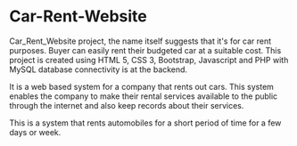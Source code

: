 # Car-Rent-Website

Car_Rent_Website project, the name itself suggests that it's for car rent purposes. Buyer can easily rent their budgeted car at a suitable cost. This project is created using HTML 5, CSS 3, Bootstrap, Javascript and PHP with MySQL database connectivity is at the backend.

It  is a web based system for a company that rents out cars. This system enables the company to make their rental services available to the public through the internet and also keep records about their services. 

This is a system that rents automobiles for a short period of time for a few days or week.
